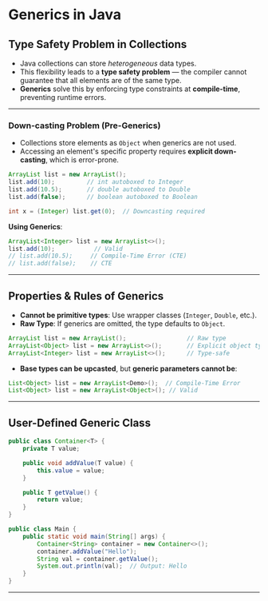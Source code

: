 # Generics in Java

## Type Safety Problem in Collections

- Java collections can store *heterogeneous* data types.
- This flexibility leads to a **type safety problem** — the compiler cannot guarantee that all elements are of the same type.
- **Generics** solve this by enforcing type constraints at **compile-time**, preventing runtime errors.

------

### Down-casting Problem (Pre-Generics)

- Collections store elements as `Object` when generics are not used.
- Accessing an element's specific property requires **explicit down-casting**, which is error-prone.

```java
ArrayList list = new ArrayList();
list.add(10);         // int autoboxed to Integer
list.add(10.5);       // double autoboxed to Double
list.add(false);      // boolean autoboxed to Boolean

int x = (Integer) list.get(0);  // Downcasting required
```

**Using Generics**:

```java
ArrayList<Integer> list = new ArrayList<>();
list.add(10);           // Valid
// list.add(10.5);     // Compile-Time Error (CTE)
// list.add(false);    // CTE
```

------

## Properties & Rules of Generics

- **Cannot be primitive types**: Use wrapper classes (`Integer`, `Double`, etc.).
- **Raw Type**: If generics are omitted, the type defaults to `Object`.

```java
ArrayList list = new ArrayList();                 // Raw type
ArrayList<Object> list = new ArrayList<>();       // Explicit object type
ArrayList<Integer> list = new ArrayList<>();      // Type-safe
```

- **Base types can be upcasted**, but **generic parameters cannot be**:

```java
List<Object> list = new ArrayList<Demo>();  // Compile-Time Error
List<Object> list = new ArrayList<Object>(); // Valid
```

------

## User-Defined Generic Class

```java
public class Container<T> {
    private T value;

    public void addValue(T value) {
        this.value = value;
    }

    public T getValue() {
        return value;
    }
}

public class Main {
    public static void main(String[] args) {
        Container<String> container = new Container<>();
        container.addValue("Hello");
        String val = container.getValue();
        System.out.println(val);  // Output: Hello
    }
}
```

---
